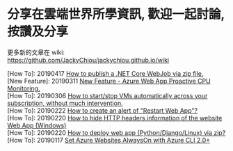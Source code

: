 # 分享在雲端世界所學資訊, 歡迎一起討論, 按讚及分享

更多新的文章在 wiki:
https://github.com/JackyChiou/jackychiou.github.io/wiki

[How To]: 20190417 <a href="https://github.com/JackyChiou/jackychiou.github.io/issues/7" target="_blank">How to publish a .NET Core WebJob via zip file.</a><br />
[New Feature]: 20190311 <a href="https://github.com/JackyChiou/jackychiou.github.io/issues/6" target="_blank">New Feature - Azure Web App Proactive CPU Monitoring.</a><br />
[How To]: 20190306 <a href="https://github.com/JackyChiou/jackychiou.github.io/issues/5" target="_blank">How to start/stop VMs automatically across your subscription, without much intervention.</a><br />
[How To]: 20190222 <a href="https://github.com/JackyChiou/jackychiou.github.io/issues/4" target="_blank">How to create an alert of "Restart Web App"?</a><br />
[How To]: 20190220 <a href="https://github.com/JackyChiou/jackychiou.github.io/issues/3" target="_blank">How to hide HTTP headers information of the website Web App (Windows)</a><br />
[How To]: 20190220 <a href="https://github.com/JackyChiou/jackychiou.github.io/issues/2" target="_blank">How to deploy web app (Python/Django/Linux) via zip?</a><br />
[How To]: 20190117 <a href="https://github.com/JackyChiou/jackychiou.github.io/issues/1" target="_blank">Set Azure Websites AlwaysOn with Azure CLI 2.0+</a><br/>
